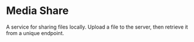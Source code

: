 # Media Share

A service for sharing files locally. Upload a file to the server, then retrieve it from a unique endpoint.
